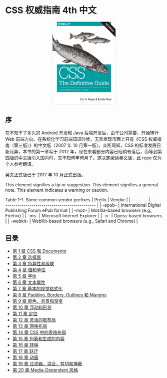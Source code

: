 # CSS 权威指南 4th 中文

<div style="margin: 0 auto; width: 40%;">
  <img src='./figures/cover.png'/>
</div>

## 序

在不知干了多久的 Android 开发和 Java 后端开发后，由于公司需要，开始转行 Web 前端方向。在系统化学习前端知识时候，无奈发现市面上只有《CSS 权威指南（第三版）》的中文版（2007 年 10 月第一版）。众所周知，CSS 的标准发展日新月异，本书的第一章写于 2012 年，现在来看部分内容已经稍有落后，而等到第四版的中文版引入国内时，又不知何年何月了。遂决定阅读英文版，此 repo 仅为个人参考翻译。

英文正式版已于 2017 年 10 月正式出版。

<Tips tips="green">This element signifies a tip or suggestion.</Tips>
<Tips tips="blue">This element signifies a general note.</Tips>
<Tips tips="orange">This element indicates a warning or caution.</Tips>

<Card chapter='chapter2' property="card"/>

<Cards cards="display" />

Table 1-1. Some common vendor prefixes
| Prefix | Vendor |
| -------- | -------------------------------------------------- |
| -epub- | International Digital Publishing Forum ePub format |
| -moz- | Mozilla-based browsers (e.g., Firefox) |
| -ms- | Microsoft Internet Explorer |
| -o- | Opera-based browsers |
| -webkit- | WebKit-based browsers (e.g., Safari and Chrome) |

## 目录

- [第 1 章 CSS 和 Documents](ch1.md)
- [第 2 章 选择器](ch2.md)
- [第 3 章 特异性和级联](ch3.md)
- [第 4 章 值和单位](ch4.md)
- [第 5 章 字体](ch5.md)
- [第 6 章 文本属性](ch6.md)
- [第 7 章 基本的视觉格式化](ch7.md)
- [第 8 章 Padding, Borders, Outlines 和 Margins](ch8.md)
- [第 9 章 颜色、背景和渐变](ch9.md)
- [第 10 章 浮动和形状](ch10.md)
- [第 11 章 定位](ch11.md)
- [第 12 章 灵活的框布局](ch12.md)
- [第 13 章 网格布局](ch13.md)
- [第 14 章 CSS 中的表格布局](ch14.md)
- [第 15 章 列表和生成的内容](ch15.md)
- [第 16 章 转换 ](ch16.md)
- [第 17 章 跃迁](ch17.md)
- [第 18 章 动画](ch18.md)
- [第 19 章 过滤器，混合，剪切和掩蔽](ch19.md)
- [第 20 章 Media-Dependent 风格](ch20.md)
